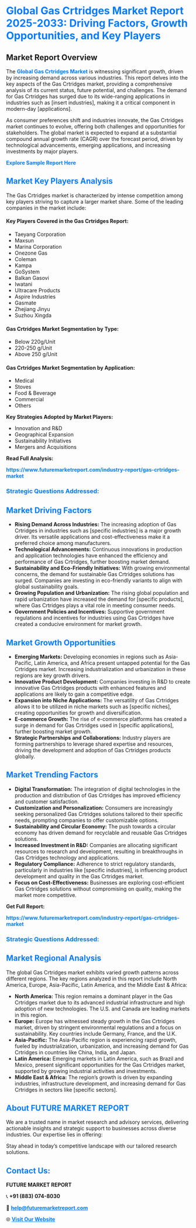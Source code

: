 <h1 style="color: #007BFF;">Global Gas Crtridges Market Report 2025-2033: Driving Factors, Growth Opportunities, and Key Players</h1>

<section id="overview">
<h2>Market Report Overview</h2>
<p>The <a href="https://www.futuremarketreport.com/industry-report/gas-crtridges-market" style="color: #007BFF; text-decoration: none;"><strong>Global Gas Crtridges Market</strong></a> is witnessing significant growth, driven by increasing demand across various industries. This report delves into the key aspects of the Gas Crtridges market, providing a comprehensive analysis of its current status, future potential, and challenges. The demand for Gas Crtridges has surged due to its wide-ranging applications in industries such as [insert industries], making it a critical component in modern-day [applications].</p>
<p>As consumer preferences shift and industries innovate, the Gas Crtridges market continues to evolve, offering both challenges and opportunities for stakeholders. The global market is expected to expand at a substantial compound annual growth rate (CAGR) over the forecast period, driven by technological advancements, emerging applications, and increasing investments by major players.</p>
</section>

<section id="overview">
<p><a href="https://www.futuremarketreport.com/request-sample/reportId=97715" style="color: #007BFF; text-decoration: none;"><strong>Explore Sample Report Here</strong></a></p>
</section>

<section id="key-players">
<h2 style="color: #007BFF;">Market Key Players Analysis</h2>
<p>The Gas Crtridges market is characterized by intense competition among key players striving to capture a larger market share. Some of the leading companies in the market include:</p>
<h4>Key Players Covered in the Gas Crtridges Report:</h4>
<ul><li>Taeyang Corporation</li><li>Maxsun</li><li>Marina Corporation</li><li>Onezone Gas</li><li>Coleman</li><li>Kampa</li><li>GoSystem</li><li>Balkan Gasovi</li><li>Iwatani</li><li>Ultracare Products</li><li>Aspire Industries</li><li>Gasmate</li><li>Zhejiang Jinyu</li><li>Suzhou Xingda</li></ul>
<h4>Gas Crtridges Market Segmentation by Type:</h4>
<ul><li>Below 220g/Unit</li><li>220-250 g/Unit</li><li>Above 250 g/Unit</li></ul>

<h4>Gas Crtridges Market Segmentation by Application:</h4>
<ul><li>Medical</li><li>Stoves</li><li>Food &amp; Beverage</li><li>Commercial</li><li>Others</li></ul>
<p><strong>Key Strategies Adopted by Market Players:</strong></p>
<ul>
<li>Innovation and R&D</li>
<li>Geographical Expansion</li>
<li>Sustainability Initiatives</li>
<li>Mergers and Acquisitions</li>
</ul>
</section>

<section>
<p><strong>Read Full Analysis: </strong></p><a href="https://www.futuremarketreport.com/industry-report/gas-crtridges-market" style="color: #007BFF; text-decoration: none;"><strong>https://www.futuremarketreport.com/industry-report/gas-crtridges-market</strong></a>
<h3 style="color: #007BFF;">Strategic Questions Addressed:</h3>
</section>

<section id="driving-factors">
<h2 style="color: #007BFF;">Market Driving Factors</h2>
<ul>
<li><strong>Rising Demand Across Industries:</strong> The increasing adoption of Gas Crtridges in industries such as [specific industries] is a major growth driver. Its versatile applications and cost-effectiveness make it a preferred choice among manufacturers.</li>
<li><strong>Technological Advancements:</strong> Continuous innovations in production and application technologies have enhanced the efficiency and performance of Gas Crtridges, further boosting market demand.</li>
<li><strong>Sustainability and Eco-Friendly Initiatives:</strong> With growing environmental concerns, the demand for sustainable Gas Crtridges solutions has surged. Companies are investing in eco-friendly variants to align with global sustainability goals.</li>
<li><strong>Growing Population and Urbanization:</strong> The rising global population and rapid urbanization have increased the demand for [specific products], where Gas Crtridges plays a vital role in meeting consumer needs.</li>
<li><strong>Government Policies and Incentives:</strong> Supportive government regulations and incentives for industries using Gas Crtridges have created a conducive environment for market growth.</li>
</ul>
</section>

<section id="growth-opportunities">
<h2 style="color: #007BFF;">Market Growth Opportunities</h2>
<ul>
<li><strong>Emerging Markets:</strong> Developing economies in regions such as Asia-Pacific, Latin America, and Africa present untapped potential for the Gas Crtridges market. Increasing industrialization and urbanization in these regions are key growth drivers.</li>
<li><strong>Innovative Product Development:</strong> Companies investing in R&D to create innovative Gas Crtridges products with enhanced features and applications are likely to gain a competitive edge.</li>
<li><strong>Expansion into Niche Applications:</strong> The versatility of Gas Crtridges allows it to be utilized in niche markets such as [specific niches], creating opportunities for growth and diversification.</li>
<li><strong>E-commerce Growth:</strong> The rise of e-commerce platforms has created a surge in demand for Gas Crtridges used in [specific applications], further boosting market growth.</li>
<li><strong>Strategic Partnerships and Collaborations:</strong> Industry players are forming partnerships to leverage shared expertise and resources, driving the development and adoption of Gas Crtridges products globally.</li>
</ul>
</section>

<section id="trending-factors">
<h2 style="color: #007BFF;">Market Trending Factors</h2>
<ul>
<li><strong>Digital Transformation:</strong> The integration of digital technologies in the production and distribution of Gas Crtridges has improved efficiency and customer satisfaction.</li>
<li><strong>Customization and Personalization:</strong> Consumers are increasingly seeking personalized Gas Crtridges solutions tailored to their specific needs, prompting companies to offer customizable options.</li>
<li><strong>Sustainability and Circular Economy:</strong> The push towards a circular economy has driven demand for recyclable and reusable Gas Crtridges solutions.</li>
<li><strong>Increased Investment in R&D:</strong> Companies are allocating significant resources to research and development, resulting in breakthroughs in Gas Crtridges technology and applications.</li>
<li><strong>Regulatory Compliance:</strong> Adherence to strict regulatory standards, particularly in industries like [specific industries], is influencing product development and quality in the Gas Crtridges market.</li>
<li><strong>Focus on Cost-Effectiveness:</strong> Businesses are exploring cost-efficient Gas Crtridges solutions without compromising on quality, making the market more competitive.</li>
</ul>
</section>

<section>
<p><strong>Get Full Report: </strong></p><a href="https://www.futuremarketreport.com/industry-report/gas-crtridges-market" style="color: #007BFF; text-decoration: none;"><strong>https://www.futuremarketreport.com/industry-report/gas-crtridges-market</strong></a>
<h3 style="color: #007BFF;">Strategic Questions Addressed:</h3>
</section>


<section id="regional-analysis">
<h2 style="color: #007BFF;">Market Regional Analysis</h2>
<p>The global Gas Crtridges market exhibits varied growth patterns across different regions. The key regions analyzed in this report include North America, Europe, Asia-Pacific, Latin America, and the Middle East & Africa:</p>
<ul>
<li><strong>North America:</strong> This region remains a dominant player in the Gas Crtridges market due to its advanced industrial infrastructure and high adoption of new technologies. The U.S. and Canada are leading markets in this region.</li>
<li><strong>Europe:</strong> Europe has witnessed steady growth in the Gas Crtridges market, driven by stringent environmental regulations and a focus on sustainability. Key countries include Germany, France, and the U.K.</li>
<li><strong>Asia-Pacific:</strong> The Asia-Pacific region is experiencing rapid growth, fueled by industrialization, urbanization, and increasing demand for Gas Crtridges in countries like China, India, and Japan.</li>
<li><strong>Latin America:</strong> Emerging markets in Latin America, such as Brazil and Mexico, present significant opportunities for the Gas Crtridges market, supported by growing industrial activities and investments.</li>
<li><strong>Middle East & Africa:</strong> The region’s growth is driven by expanding industries, infrastructure development, and increasing demand for Gas Crtridges in sectors like [specific sectors].</li>
</ul>
</section>

<footer>
<h2 style="color: #007BFF;">About FUTURE MARKET REPORT</h2>
<p>We are a trusted name in market research and advisory services, delivering actionable insights and strategic support to businesses across diverse industries. Our expertise lies in offering:</p>

<p>Stay ahead in today’s competitive landscape with our tailored research solutions.</p>

<h2 style="color: #007BFF;">Contact Us:</h2>
<p><strong>FUTURE MARKET REPORT</strong></p>
<p>📞 <strong>+91 (883) 074-8030</strong></p>
<p>📧 <strong><a href="mailto:help@futuremarketreport.com" style="color: #007BFF;">help@futuremarketreport.com</a></strong></p>
<p>🌐 <strong><a href="https://www.futuremarketreport.com/" style="color: #007BFF;">Visit Our Website</a></strong></p>
</footer>